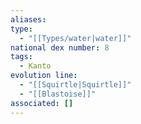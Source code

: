 ```yaml
---
aliases: 
type:
  - "[[Types/water|water]]"
national dex number: 8
tags:
  - Kanto
evolution line:
  - "[[Squirtle|Squirtle]]"
  - "[[Blastoise]]"
associated: []
---
```

